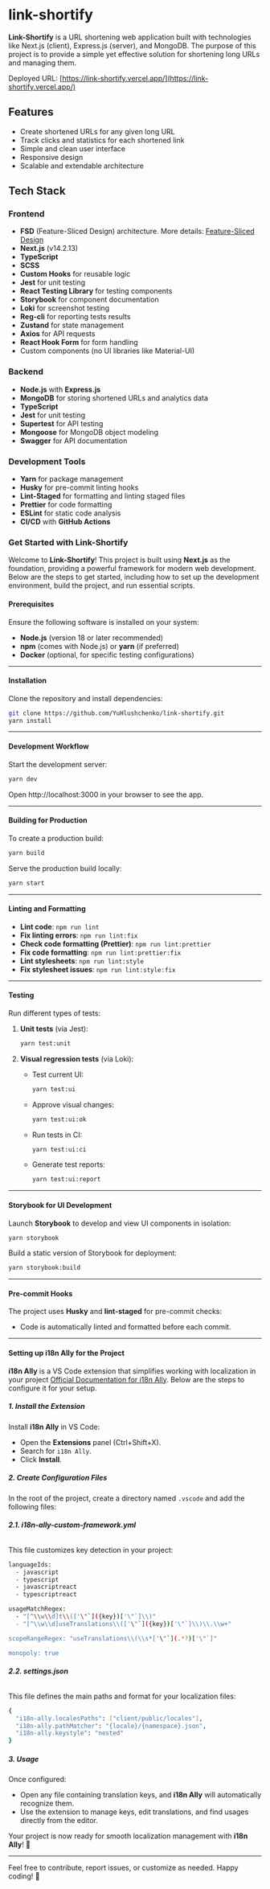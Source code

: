 # link-shortify

**Link-Shortify** is a URL shortening web application built with technologies like Next.js (client), Express.js (server), and MongoDB. The purpose of this project is to provide a simple yet effective solution for shortening long URLs and managing them.

Deployed URL: [https://link-shortify.vercel.app/](https://link-shortify.vercel.app/)

## Features

- Create shortened URLs for any given long URL
- Track clicks and statistics for each shortened link
- Simple and clean user interface
- Responsive design
- Scalable and extendable architecture

## Tech Stack

### Frontend

- **FSD** (Feature-Sliced Design) architecture. More details: [Feature-Sliced Design](https://feature-sliced.design)
- **Next.js** (v14.2.13)
- **TypeScript**
- **SCSS**
- **Custom Hooks** for reusable logic
- **Jest** for unit testing
- **React Testing Library** for testing components
- **Storybook** for component documentation
- **Loki** for screenshot testing
- **Reg-cli** for reporting tests results
- **Zustand** for state management
- **Axios** for API requests
- **React Hook Form** for form handling
- Custom components (no UI libraries like Material-UI)

### Backend

- **Node.js** with **Express.js**
- **MongoDB** for storing shortened URLs and analytics data
- **TypeScript**
- **Jest** for unit testing
- **Supertest** for API testing
- **Mongoose** for MongoDB object modeling
- **Swagger** for API documentation

### Development Tools

- **Yarn** for package management
- **Husky** for pre-commit linting hooks
- **Lint-Staged** for formatting and linting staged files
- **Prettier** for code formatting
- **ESLint** for static code analysis
- **CI/CD** with **GitHub Actions**

### Get Started with **Link-Shortify**

Welcome to **Link-Shortify**! This project is built using **Next.js** as the foundation, providing a powerful framework for modern web development. Below are the steps to get started, including how to set up the development environment, build the project, and run essential scripts.

#### Prerequisites

Ensure the following software is installed on your system:

- **Node.js** (version 18 or later recommended)
- **npm** (comes with Node.js) or **yarn** (if preferred)
- **Docker** (optional, for specific testing configurations)

---

#### Installation

Clone the repository and install dependencies:

```bash
git clone https://github.com/YuHlushchenko/link-shortify.git
yarn install
```

---

#### Development Workflow

Start the development server:

```bash
yarn dev
```

Open http://localhost:3000 in your browser to see the app.

---

#### Building for Production

To create a production build:

```bash
yarn build
```

Serve the production build locally:

```bash
yarn start
```

---

#### Linting and Formatting

- **Lint code**: `npm run lint`
- **Fix linting errors**: `npm run lint:fix`
- **Check code formatting (Prettier)**: `npm run lint:prettier`
- **Fix code formatting**: `npm run lint:prettier:fix`
- **Lint stylesheets**: `npm run lint:style`
- **Fix stylesheet issues**: `npm run lint:style:fix`

---

#### Testing

Run different types of tests:

1.  **Unit tests** (via Jest):

    ```bash
    yarn test:unit
    ```

2.  **Visual regression tests** (via Loki):

    - Test current UI:

      ```bash
      yarn test:ui
      ```

    - Approve visual changes:

      ```bash
      yarn test:ui:ok
      ```

    - Run tests in CI:

      ```bash
      yarn test:ui:ci
      ```

    - Generate test reports:

      ```bash
      yarn test:ui:report
      ```

---

#### Storybook for UI Development

Launch **Storybook** to develop and view UI components in isolation:

```bash
yarn storybook
```

Build a static version of Storybook for deployment:

```bash
yarn storybook:build
```

---

#### Pre-commit Hooks

The project uses **Husky** and **lint-staged** for pre-commit checks:

- Code is automatically linted and formatted before each commit.

---

#### Setting up **i18n Ally** for the Project

**i18n Ally** is a VS Code extension that simplifies working with localization in your project [Official Documentation for i18n Ally](https://github.com/lokalise/i18n-ally). Below are the steps to configure it for your setup.

##### 1\. **Install the Extension**

Install **i18n Ally** in VS Code:

- Open the **Extensions** panel (Ctrl+Shift+X).
- Search for `i18n Ally`.
- Click **Install**.

##### 2\. **Create Configuration Files**

In the root of the project, create a directory named `.vscode` and add the following files:

###### **2.1. i18n-ally-custom-framework.yml**

This file customizes key detection in your project:

```bash
languageIds:
  - javascript
  - typescript
  - javascriptreact
  - typescriptreact

usageMatchRegex:
  - "[^\\w\\d]t\\(['\"`]({key})['\"`]\\)"
  - "[^\\w\\d]useTranslations\\(['\"`]({key})['\"`]\\)\\.\\w+"

scopeRangeRegex: "useTranslations\\(\\s*['\"`](.*?)['\"`]"

monopoly: true
```

###### **2.2. settings.json**

This file defines the main paths and format for your localization files:

```bash
{
  "i18n-ally.localesPaths": ["client/public/locales"],
  "i18n-ally.pathMatcher": "{locale}/{namespace}.json",
  "i18n-ally.keystyle": "nested"
}
```

##### 3\. **Usage**

Once configured:

- Open any file containing translation keys, and **i18n Ally** will automatically recognize them.
- Use the extension to manage keys, edit translations, and find usages directly from the editor.

Your project is now ready for smooth localization management with **i18n Ally**! 🚀

---

Feel free to contribute, report issues, or customize as needed. Happy coding! 🎉
